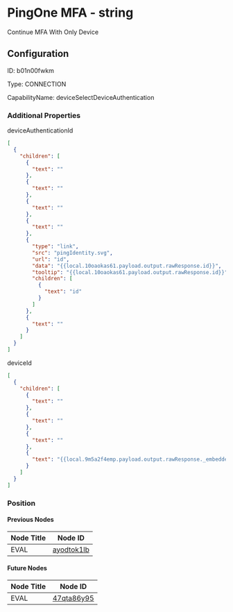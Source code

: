 # PingOne MFA - string 
Continue MFA With Only Device
## Configuration
ID:  b01n00fwkm

Type: CONNECTION 

CapabilityName: deviceSelectDeviceAuthentication






### Additional Properties
deviceAuthenticationId
```json 
[
  {
    "children": [
      {
        "text": ""
      },
      {
        "text": ""
      },
      {
        "text": ""
      },
      {
        "text": ""
      },
      {
        "type": "link",
        "src": "pingIdentity.svg",
        "url": "id",
        "data": "{{local.10oaokas61.payload.output.rawResponse.id}}",
        "tooltip": "{{local.10oaokas61.payload.output.rawResponse.id}}",
        "children": [
          {
            "text": "id"
          }
        ]
      },
      {
        "text": ""
      }
    ]
  }
]
```


deviceId
```json 
[
  {
    "children": [
      {
        "text": ""
      },
      {
        "text": ""
      },
      {
        "text": ""
      },
      {
        "text": "{{local.9m5a2f4emp.payload.output.rawResponse._embedded.devices[0].id}}"
      }
    ]
  }
]
```





### Position

#### Previous Nodes
| Node Title | Node ID |
| :------------- | ------------ |
| EVAL | [ayodtok1lb](./ayodtok1lb.md) | 
 
 #### Future Nodes
| Node Title | Node ID |
| :------------- | ------------ |
| EVAL |[47qta86y95](./47qta86y95.md) | 